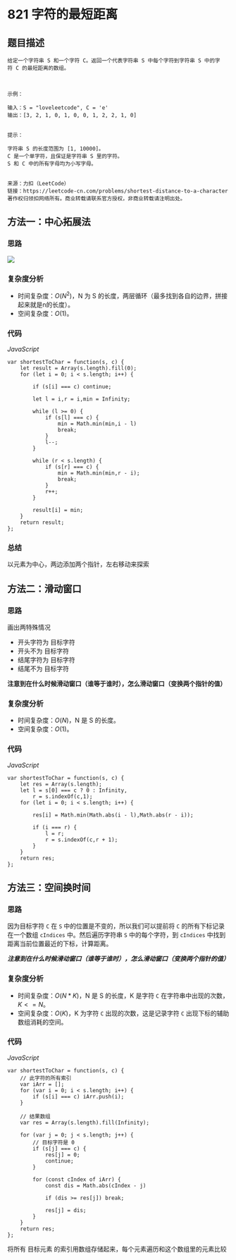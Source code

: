 # 821 字符的最短距离

## 题目描述

```
给定一个字符串 S 和一个字符 C。返回一个代表字符串 S 中每个字符到字符串 S 中的字符 C 的最短距离的数组。

 

示例：

输入：S = "loveleetcode", C = 'e'
输出：[3, 2, 1, 0, 1, 0, 0, 1, 2, 2, 1, 0]
 

提示：

字符串 S 的长度范围为 [1, 10000]。
C 是一个单字符，且保证是字符串 S 里的字符。
S 和 C 中的所有字母均为小写字母。


来源：力扣（LeetCode）
链接：https://leetcode-cn.com/problems/shortest-distance-to-a-character
著作权归领扣网络所有。商业转载请联系官方授权，非商业转载请注明出处。
```

## 方法一：中心拓展法

### 思路

![](https://cdn.jsdelivr.net/gh/yummy-zc/algorithm/images/algorithmimage-20210210201905655.png)

### 复杂度分析

- 时间复杂度：$O(N^2)$，N 为 S 的长度，两层循环（最多找到各自的边界，拼接起来就是n的长度）。
- 空间复杂度：$O(1)$。

### 代码

*JavaScript*

```JS
var shortestToChar = function(s, c) {
    let result = Array(s.length).fill(0);
    for (let i = 0; i < s.length; i++) {

        if (s[i] === c) continue;

        let l = i,r = i,min = Infinity;

        while (l >= 0) {
            if (s[l] === c) {
                min = Math.min(min,i - l)
                break;
            }
            l--;
        }

        while (r < s.length) {
            if (s[r] === c) {
                min = Math.min(min,r - i);
                break;
            }
            r++;
        }

        result[i] = min;
    }
    return result;
};
```

### **总结**

以元素为中心，两边添加两个指针，左右移动来探索

## 方法二：**滑动窗口**

### 思路

画出两特殊情况

- 开头字符为 目标字符
- 开头不为 目标字符
- 结尾字符为 目标字符
- 结尾不为 目标字符

**注意到在什么时候滑动窗口（谁等于谁时），怎么滑动窗口（变换两个指针的值）**

### 复杂度分析

- 时间复杂度：$O(N)$，N 是 S 的长度。
- 空间复杂度：$O(1)$。

### 代码

*JavaScript*

```JS
var shortestToChar = function(s, c) {
    let res = Array(s.length);
    let l = s[0] === c ? 0 : Infinity,
        r = s.indexOf(c,1);
    for (let i = 0; i < s.length; i++) {

        res[i] = Math.min(Math.abs(i - l),Math.abs(r - i));

        if (i === r) {
            l = r;
            r = s.indexOf(c,r + 1);
        }
    }
    return res;
};
```

## 方法三：**空间换时间**

### 思路

因为目标字符 `C` 在 `S` 中的位置是不变的，所以我们可以提前将 `C` 的所有下标记录在一个数组 `cIndices` 中。然后遍历字符串 `S` 中的每个字符，到 `cIndices` 中找到距离当前位置最近的下标，计算距离。

***注意到在什么时候滑动窗口（谁等于谁时），怎么滑动窗口（变换两个指针的值）***

### 复杂度分析

- 时间复杂度：$O(N*K)$，N 是 S 的长度，K 是字符 `C` 在字符串中出现的次数，$K <= N$。
- 空间复杂度：$O(K)$，K 为字符 `C` 出现的次数，这是记录字符 `C` 出现下标的辅助数组消耗的空间。

### 代码

*JavaScript*

```JS
var shortestToChar = function(s, c) {
    // 此字符的所有索引
    var iArr = [];
    for (var i = 0; i < s.length; i++) {
        if (s[i] === c) iArr.push(i);
    }

    // 结果数组
    var res = Array(s.length).fill(Infinity);

    for (var j = 0; j < s.length; j++) {
        // 目标字符是 0
        if (s[j] === c) {
            res[j] = 0;
            continue;
        }

        for (const cIndex of iArr) {
            const dis = Math.abs(cIndex - j)

            if (dis >= res[j]) break;

            res[j] = dis;
        }
    }
    return res;
};
```

将所有 目标元素 的索引用数组存储起来，每个元素遍历和这个数组里的元素比较